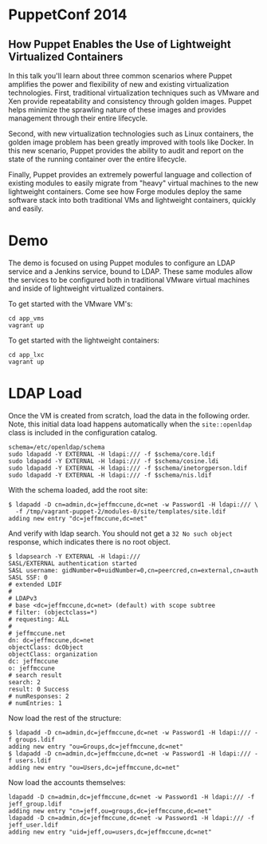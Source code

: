 # PuppetConf 2014

## How Puppet Enables the Use of Lightweight Virtualized Containers

In this talk you'll learn about three common scenarios where Puppet amplifies
the power and flexibility of new and existing virtualization technologies.
First, traditional virtualization techniques such as VMware and Xen provide
repeatability and consistency through golden images. Puppet helps minimize the
sprawling nature of these images and provides management through their entire
lifecycle.

Second, with new virtualization technologies such as Linux containers, the
golden image problem has been greatly improved with tools like Docker. In this
new scenario, Puppet provides the ability to audit and report on the state of
the running container over the entire lifecycle.

Finally, Puppet provides an extremely powerful language and collection of
existing modules to easily migrate from "heavy" virtual machines to the new
lightweight containers. Come see how Forge modules deploy the same software
stack into both traditional VMs and lightweight containers, quickly and easily.

# Demo

The demo is focused on using Puppet modules to configure an LDAP service and a
Jenkins service, bound to LDAP.  These same modules allow the services to be
configured both in traditional VMware virtual machines and inside of
lightweight virtualized containers.

To get started with the VMware VM's:

    cd app_vms
    vagrant up

To get started with the lightweight containers:

    cd app_lxc
    vagrant up

# LDAP Load

Once the VM is created from scratch, load the data in the following order.
Note, this initial data load happens automatically when the `site::openldap`
class is included in the configuration catalog.

    schema=/etc/openldap/schema
    sudo ldapadd -Y EXTERNAL -H ldapi:/// -f $schema/core.ldif
    sudo ldapadd -Y EXTERNAL -H ldapi:/// -f $schema/cosine.ldi
    sudo ldapadd -Y EXTERNAL -H ldapi:/// -f $schema/inetorgperson.ldif
    sudo ldapadd -Y EXTERNAL -H ldapi:/// -f $schema/nis.ldif

With the schema loaded, add the root site:

    $ ldapadd -D cn=admin,dc=jeffmccune,dc=net -w Password1 -H ldapi:/// \
      -f /tmp/vagrant-puppet-2/modules-0/site/templates/site.ldif
    adding new entry "dc=jeffmccune,dc=net"

And verify with ldap search.  You should not get a `32 No such object`
response, which indicates there is no root object.

    $ ldapsearch -Y EXTERNAL -H ldapi:///
    SASL/EXTERNAL authentication started
    SASL username: gidNumber=0+uidNumber=0,cn=peercred,cn=external,cn=auth
    SASL SSF: 0
    # extended LDIF
    #
    # LDAPv3
    # base <dc=jeffmccune,dc=net> (default) with scope subtree
    # filter: (objectclass=*)
    # requesting: ALL
    #
    # jeffmccune.net
    dn: dc=jeffmccune,dc=net
    objectClass: dcObject
    objectClass: organization
    dc: jeffmccune
    o: jeffmccune
    # search result
    search: 2
    result: 0 Success
    # numResponses: 2
    # numEntries: 1

Now load the rest of the structure:

    $ ldapadd -D cn=admin,dc=jeffmccune,dc=net -w Password1 -H ldapi:/// -f groups.ldif
    adding new entry "ou=Groups,dc=jeffmccune,dc=net"
    $ ldapadd -D cn=admin,dc=jeffmccune,dc=net -w Password1 -H ldapi:/// -f users.ldif
    adding new entry "ou=Users,dc=jeffmccune,dc=net"

Now load the accounts themselves:

    ldapadd -D cn=admin,dc=jeffmccune,dc=net -w Password1 -H ldapi:/// -f jeff_group.ldif
    adding new entry "cn=jeff,ou=groups,dc=jeffmccune,dc=net"
    ldapadd -D cn=admin,dc=jeffmccune,dc=net -w Password1 -H ldapi:/// -f jeff_user.ldif
    adding new entry "uid=jeff,ou=users,dc=jeffmccune,dc=net"

